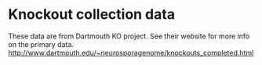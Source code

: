 Knockout collection data
========================

These data are from Dartmouth KO project.
See their website for more info on the primary data.
http://www.dartmouth.edu/~neurosporagenome/knockouts_completed.html


